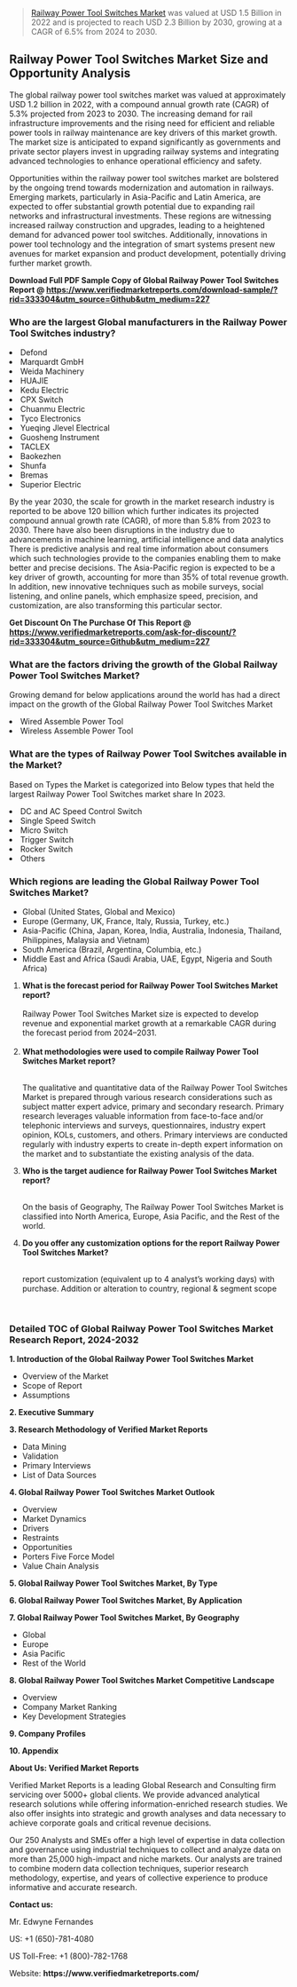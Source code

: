 <blockquote><p><p><a href="https://www.verifiedmarketreports.com/download-sample/?rid=333304&utm_source=Github&utm_medium=227" target="_blank">Railway Power Tool Switches Market</a> was valued at USD 1.5 Billion in 2022 and is projected to reach USD 2.3 Billion by 2030, growing at a CAGR of 6.5% from 2024 to 2030.</p></blockquote><p><h2>Railway Power Tool Switches Market Size and Opportunity Analysis</h2> <p>The global railway power tool switches market was valued at approximately USD 1.2 billion in 2022, with a compound annual growth rate (CAGR) of 5.3% projected from 2023 to 2030. The increasing demand for rail infrastructure improvements and the rising need for efficient and reliable power tools in railway maintenance are key drivers of this market growth. The market size is anticipated to expand significantly as governments and private sector players invest in upgrading railway systems and integrating advanced technologies to enhance operational efficiency and safety.</p> <p>Opportunities within the railway power tool switches market are bolstered by the ongoing trend towards modernization and automation in railways. Emerging markets, particularly in Asia-Pacific and Latin America, are expected to offer substantial growth potential due to expanding rail networks and infrastructural investments. These regions are witnessing increased railway construction and upgrades, leading to a heightened demand for advanced power tool switches. Additionally, innovations in power tool technology and the integration of smart systems present new avenues for market expansion and product development, potentially driving further market growth.</p> </p><p class=""><strong>Download Full PDF Sample Copy of Global Railway Power Tool Switches Report @ <a href="https://www.verifiedmarketreports.com/download-sample/?rid=333304&amp;utm_source=Github&amp;utm_medium=227" target="_blank">https://www.verifiedmarketreports.com/download-sample/?rid=333304&amp;utm_source=Github&amp;utm_medium=227</a></strong></p><h3 id="" class="">Who are the largest Global manufacturers in the Railway Power Tool Switches industry?</h3><p><li>Defond</li><li> Marquardt GmbH</li><li> Weida Machinery</li><li> HUAJIE</li><li> Kedu Electric</li><li> CPX Switch</li><li> Chuanmu Electric</li><li> Tyco Electronics</li><li> Yueqing Jlevel Electrical</li><li> Guosheng Instrument</li><li> TACLEX</li><li> Baokezhen</li><li> Shunfa</li><li> Bremas</li><li> Superior Electric</li></p><div class=""><div class="" dir="" data-message-author-role="" data-message-id="" data-message-model-slug=""><div class=""><div class=""><div class=""><div class="" dir="" data-message-author-role="" data-message-id="" data-message-model-slug=""><div class=""><div class=""><p>By the year 2030, the scale for growth in the market research industry is reported to be above 120 billion which further indicates its projected compound annual growth rate (CAGR), of more than 5.8% from 2023 to 2030. There have also been disruptions in the industry due to advancements in machine learning, artificial intelligence and data analytics There is predictive analysis and real time information about consumers which such technologies provide to the companies enabling them to make better and precise decisions. The Asia-Pacific region is expected to be a key driver of growth, accounting for more than 35% of total revenue growth. In addition, new innovative techniques such as mobile surveys, social listening, and online panels, which emphasize speed, precision, and customization, are also transforming this particular sector.</p><p><strong>Get Discount On The Purchase Of This Report @&nbsp; <a href="https://www.verifiedmarketreports.com/ask-for-discount/?rid=333304&amp;utm_source=Github&amp;utm_medium=227" target="_blank">https://www.verifiedmarketreports.com/ask-for-discount/?rid=333304&amp;utm_source=Github&amp;utm_medium=227</a></strong></p></div></div></div></div></div></div></div></div><h3 id="" class="">What are the factors driving the growth of the Global Railway Power Tool Switches Market?</h3><p id="" class="">Growing demand for below applications around the world has had a direct impact on the growth of the Global Railway Power Tool Switches Market</p><p id="" class=""><li>Wired Assemble Power Tool</li><li> Wireless Assemble Power Tool</li></p><h3 id="" class="">What are the types of Railway Power Tool Switches available in the Market?</h3><p id="" class="">Based on Types the Market is categorized into Below types that held the largest Railway Power Tool Switches market share In 2023.</p><p id="" class=""><li>DC and AC Speed Control Switch</li><li> Single Speed Switch</li><li> Micro Switch</li><li> Trigger Switch</li><li> Rocker Switch</li><li> Others</li></p><h3 id="" class="">Which regions are leading the Global Railway Power Tool Switches Market?</h3><ul><li>Global (United States, Global and Mexico)</li><li>Europe (Germany, UK, France, Italy, Russia, Turkey, etc.)</li><li>Asia-Pacific (China, Japan, Korea, India, Australia, Indonesia, Thailand, Philippines, Malaysia and Vietnam)</li><li>South America (Brazil, Argentina, Columbia, etc.)</li><li>Middle East and Africa (Saudi Arabia, UAE, Egypt, Nigeria and South Africa)</li></ul><p><ol><li><strong>What is the forecast period for Railway Power Tool Switches Market report?<br /></strong><br /><span data-sheets-root="1" data-sheets-value="{&quot;1&quot;:2,&quot;2&quot;:&quot;XXXX size is expected to develop revenue and exponential market growth at a remarkable CAGR during the forecast period from 2024&ndash;2030.&quot;}" data-sheets-userformat="{&quot;2&quot;:12674,&quot;4&quot;:{&quot;1&quot;:2,&quot;2&quot;:16776960},&quot;10&quot;:2,&quot;11&quot;:0,&quot;15&quot;:&quot;Arial&quot;,&quot;16&quot;:12}">Railway Power Tool Switches Market size is expected to develop revenue and exponential market growth at a remarkable CAGR during the forecast period from 2024&ndash;2031.</span><br /><br /></li><li><strong>What methodologies were used to compile Railway Power Tool Switches Market report?<br /><br /></strong><p>The qualitative and quantitative data of the&nbsp;Railway Power Tool Switches Market is prepared through various research considerations such as subject matter expert advice, primary and secondary research. Primary research leverages valuable information from face-to-face and/or telephonic interviews and surveys, questionnaires, industry expert opinion, KOLs, customers, and others. Primary interviews are conducted regularly with industry experts to create in-depth expert information on the market and to substantiate the existing analysis of the data.&nbsp;</p></li><li><strong>Who is the target audience for Railway Power Tool Switches Market report?<br /><br /></strong><p>On the basis of Geography, The&nbsp;Railway Power Tool Switches Market is classified into North America, Europe, Asia Pacific, and the Rest of the world.</p></li><li><strong>Do you offer any customization options for the report Railway Power Tool Switches Market?<br /><br /></strong><p>report customization (equivalent up to 4 analyst&rsquo;s working days) with purchase. Addition or alteration to country, regional &amp; segment scope</p><p>&nbsp;</p></li></ol></p><h3 id="" class="">Detailed TOC of Global Railway Power Tool Switches Market Research Report, 2024-2032</h3><p id="" class=""><strong>1. Introduction of the Global Railway Power Tool Switches Market</strong></p><ul><li>Overview of the Market</li><li>Scope of Report</li><li>Assumptions</li></ul><p id="" class=""><strong>2. Executive Summary</strong></p><p id="" class=""><strong>3. Research Methodology of&nbsp;Verified Market Reports</strong></p><ul><li>Data Mining</li><li>Validation</li><li>Primary Interviews</li><li>List of Data Sources</li></ul><p id="" class=""><strong>4. Global Railway Power Tool Switches Market Outlook</strong></p><ul><li>Overview</li><li>Market Dynamics</li><li>Drivers</li><li>Restraints</li><li>Opportunities</li><li>Porters Five Force Model</li><li>Value Chain Analysis</li></ul><p id="" class=""><strong>5. Global Railway Power Tool Switches Market, By&nbsp;Type</strong></p><p id="" class=""><strong>6. Global Railway Power Tool Switches Market, By Application</strong></p><p id="" class=""><strong>7. Global Railway Power Tool Switches Market, By Geography</strong></p><ul><li>Global</li><li>Europe</li><li>Asia Pacific</li><li>Rest of the World</li></ul><p id="" class=""><strong>8. Global Railway Power Tool Switches Market Competitive Landscape</strong></p><ul><li>Overview</li><li>Company Market Ranking</li><li>Key Development Strategies</li></ul><p id="" class=""><strong>9. Company Profiles</strong></p><p id="" class=""><strong>10. Appendix</strong></p><p id="" class=""><strong>About Us: Verified Market Reports</strong></p><p id="" class="">Verified Market Reports is a leading Global Research and Consulting firm servicing over 5000+ global clients. We provide advanced analytical research solutions while offering information-enriched research studies. We also offer insights into strategic and growth analyses and data necessary to achieve corporate goals and critical revenue decisions.</p><p id="" class="">Our 250 Analysts and SMEs offer a high level of expertise in data collection and governance using industrial techniques to collect and analyze data on more than 25,000 high-impact and niche markets. Our analysts are trained to combine modern data collection techniques, superior research methodology, expertise, and years of collective experience to produce informative and accurate research.</p><p id="" class=""><strong>Contact us:</strong></p><p id="" class="">Mr. Edwyne Fernandes</p><p id="" class="">US: +1 (650)-781-4080</p><p id="" class="">US Toll-Free: +1 (800)-782-1768</p><p id="" class="">Website: <a target="" data-test-app-aware-link=""><strong>https://www.verifiedmarketreports.com/</strong></a></p>
